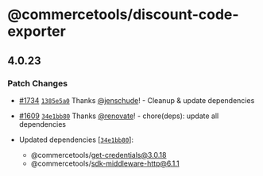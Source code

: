 # @commercetools/discount-code-exporter

## 4.0.23
### Patch Changes



- [#1734](https://github.com/commercetools/nodejs/pull/1734) [`1385e5a0`](https://github.com/commercetools/nodejs/commit/1385e5a0b649e088d67f2647b05a06dc02aca76b) Thanks [@jenschude](https://github.com/jenschude)! - Cleanup & update dependencies



- [#1609](https://github.com/commercetools/nodejs/pull/1609) [`34e1bb80`](https://github.com/commercetools/nodejs/commit/34e1bb8010225fcc5ea7459bdd93f330eb7dd37d) Thanks [@renovate](https://github.com/apps/renovate)! - chore(deps): update all dependencies

- Updated dependencies [[`34e1bb80`](https://github.com/commercetools/nodejs/commit/34e1bb8010225fcc5ea7459bdd93f330eb7dd37d)]:
  - @commercetools/get-credentials@3.0.18
  - @commercetools/sdk-middleware-http@6.1.1
